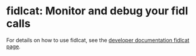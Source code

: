 # fidlcat: Monitor and debug your fidl calls

For details on how to use fidlcat, see the [developer documentation fidlcat
page](/docs/development/monitoring/fidlcat/README.md).
